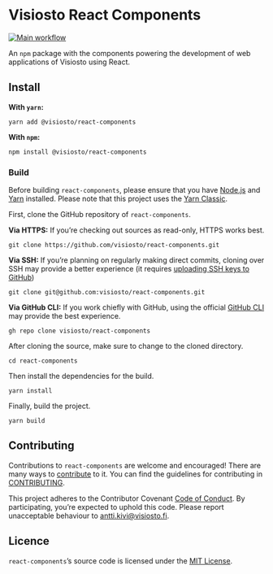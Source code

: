 # Visiosto React Components

[![Main workflow](https://github.com/visiosto/react-components/actions/workflows/main.yml/badge.svg)](https://github.com/visiosto/react-components/actions/workflows/main.yml)

An `npm` package with the components powering the development of web applications of Visiosto using React.

## Install

**With `yarn`:**

    yarn add @visiosto/react-components

**With `npm`:**

    npm install @visiosto/react-components

### Build

Before building `react-components`, please ensure that you have [Node.js](https://nodejs.org) and [Yarn](https://yarnpkg.com) installed. Please note that this project uses the [Yarn Classic](https://classic.yarnpkg.com).

First, clone the GitHub repository of `react-components`.

**Via HTTPS:** If you’re checking out sources as read-only, HTTPS works best.

    git clone https://github.com/visiosto/react-components.git

**Via SSH:** If you’re planning on regularly making direct commits, cloning over SSH may provide a better experience (it requires [uploading SSH keys to GitHub](https://help.github.com/articles/adding-a-new-ssh-key-to-your-github-account/))

    git clone git@github.com:visiosto/react-components.git

**Via GitHub CLI:** If you work chiefly with GitHub, using the official [GitHub CLI](https://cli.github.com) may provide the best experience.

    gh repo clone visiosto/react-components

After cloning the source, make sure to change to the cloned directory.

    cd react-components

Then install the dependencies for the build.

    yarn install

Finally, build the project.

    yarn build

## Contributing

Contributions to `react-components` are welcome and encouraged! There are many ways to [contribute](https://github.com/visiosto/.github/blob/main/CONTRIBUTING.md#how-can-i-contribute) to it. You can find the guidelines for contributing in [CONTRIBUTING](CONTRIBUTING.md).

This project adheres to the Contributor Covenant [Code of Conduct](https://github.com/visiosto/.github/blob/main/CODE_OF_CONDUCT.md). By participating, you’re expected to uphold this code. Please report unacceptable behaviour to antti.kivi@visiosto.fi.

## Licence

`react-components`’s source code is licensed under the [MIT License](LICENCE).
